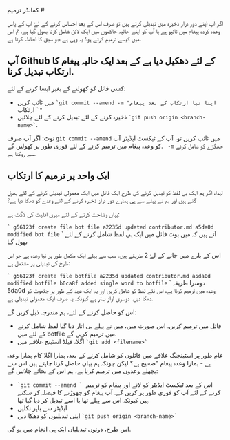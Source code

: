 کمانڈر ترمیم #

اگر آپ اپنے دور دراز ذخیرہ میں تبدیلی کرتے ہیں تو صرف اس کے بعد احساس کرنے کے لۓ آپ کے پاس وعدہ کردہ پیغام میں ٹائپو ہے یا آپ کو اپنے حالیہ حاکموں میں ایک لائن شامل کرنا بھول گیا ہے.
تم اس میں کیسے ترمیم کرتے ہو؟ یہ وہی ہے جو سبق کا احاطہ کرتا ہے.

## آپ Github کے لئے دھکیل دیا ہے کے بعد ایک حالیہ پیغام کا ارتکاب تبدیل کرنا.

کسی فائل کو کھولنے کے بغیر ایسا کرنے کے لئے:
* میں ٹائپ کریں `` `git commit --amend -m "اپنا نیا ارتکاب کے بعد پیغام "` `` ارتکاب
* ذخیرہ کرنے کے لئے تبدیل کرنے کے لئے چلائیں `` `git push origin <branch-name>` ``.

نوٹ: اگر آپ صرف ``` git commit --amend ``` میں ٹائپ کریں تو، آپ کے ٹیکسٹ ایڈیٹر آپ کو وعدہ پیغام میں ترمیم کرنے کے لئے فوری طور پر کھولیں گے.
`` -m`` جھگڑے کو شامل کرنے سے روکتا ہے.

## ایک واحد پر ترمیم کا ارتکاب

لہذا، اگر ہم ایک ہی لفظ کو تبدیل کرنے کی طرح ایک فائل میں ایک معمولی تبدیلی کرنے کے لئے بھول گئے ہیں اور ہم نے پہلے سے ہی ہمارے دور دراز ذخیرہ کرنے کے لئے وعدے کو دھکا دیا ہے؟

یہاں وضاحت کرنے کے لئے میری اقلیت کی لاگت ہے:

`` `
g56123f create file bot file
a2235d updated contributor.md
a5da0d modified bot file
`` `
آتے ہیں کہ میں بوٹ فائل میں ایک ہی لفظ شامل کرنے کے لئے بھول گیا

اس کے بارے میں جانے کے لۓ 2 طریقے ہیں. سب سے پہلے ایک مکمل طور پر نیا وعدہ ہے جو اس طرح کی تبدیلی پر مشتمل ہے:

`` `
g56123f create file botfile
a2235d updated contributor.md
a5da0d modified botfile
b0ca8f added single word to botfile
`` `
دوسرا طریقہ 5da0d وعدہ میں ترمیم کرنا ہے، اس نئے لفظ کو شامل کریں اور یہ ایک عہد کے طور پر جتھوٹ کو دھکا دیں.
دوسری آواز بہتر ہے کیونکہ یہ صرف ایک معمولی تبدیلی ہے.

اس کو حاصل کرنے کے لئے، ہم مندرجہ ذیل کریں گے:
* فائل میں ترمیم کریں. اس صورت میں، میں نے پہلے ہی اتار دیا گیا لفظ شامل کرنے کے لئے میں botfile میں ترمیم کریں گے.
* اگلا، فیلڈ اسٹینج علاقے میں `` `git add <filename>` ``

عام طور پر اسٹینجنگ علاقے میں فائلوں کو شامل کرنے کے بعد، ہمارا اگلا کام ہمارا وعدہ ہے - ہمارا وعدہ پیغام "صحیح ہے؟
لیکن چونکہ ہم یہاں حاصل کرنا چاہتے ہیں اس سے پچھلے وعدوں میں ترمیم کرنا ہے، ہم اس کے بجائے چلائیں گے:

* `` `git commit --amend ` ``
 اس کے بعد ٹیکسٹ ایڈیٹر کو لانے اور پیغام کو ترمیم کرنے کے لئے آپ کو فوری طور پر کریں گے. آپ پیغام کو چھوڑنے کا فیصلہ کر سکتے ہیں کیونکہ اس سے پہلے تھا یا اسے تبدیل کر دیا گیا تھا.
* ایڈیٹر سے باہر نکلیں
* اپنی تبدیلیوں کو دھکا دیں `` `git push origin <branch-name>` ``

اس طرح، دونوں تبدیلیاں ایک ہی انجام میں ہو گی.